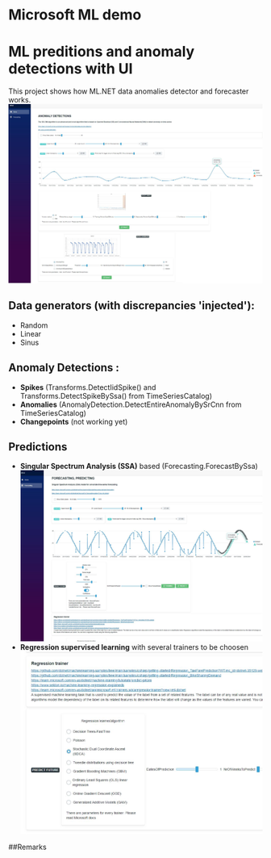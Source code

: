 # Microsoft ML demo

# ML preditions and anomaly detections with UI
This project shows how ML.NET data anomalies detector and forecaster works.
![Generil](/screenshots/Generic.jpg?raw=true)

## Data generators (with discrepancies 'injected'): 
- Random
- Linear
- Sinus

## Anomaly Detections :
- **Spikes** (Transforms.DetectIidSpike() and Transforms.DetectSpikeBySsa() from TimeSeriesCatalog) 
- **Anomalies** (AnomalyDetection.DetectEntireAnomalyBySrCnn from TimeSeriesCatalog) 
- **Changepoints** (not working yet)

## Predictions 
- **Singular Spectrum Analysis (SSA)** based (Forecasting.ForecastBySsa)
![SSAPrediction](/screenshots/SsaPrediction.jpg?raw=true)
- **Regression supervised learning** with several trainers to be choosen 
![Algorithms](/screenshots/RegressionTrainers.jpg?raw=true)




##Remarks
